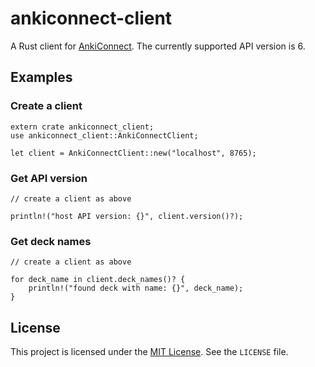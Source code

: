 # ankiconnect-client

A Rust client for [AnkiConnect](https://foosoft.net/projects/anki-connect/). The currently supported API version is 6.

## Examples

### Create a client

```
extern crate ankiconnect_client;
use ankiconnect_client::AnkiConnectClient;

let client = AnkiConnectClient::new("localhost", 8765);
```

### Get API version

```
// create a client as above

println!("host API version: {}", client.version()?);
```

### Get deck names

```
// create a client as above

for deck_name in client.deck_names()? {
    println!("found deck with name: {}", deck_name);
}
```

## License

This project is licensed under the [MIT License](https://opensource.org/licenses/MIT). See the `LICENSE` file.
